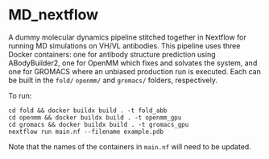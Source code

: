 # MD_nextflow
A dummy molecular dynamics pipeline stitched together in Nextflow for running MD simulations on VH/VL antibodies. This pipeline uses three Docker containers: one for antibody structure prediction using ABodyBuilder2, one for OpenMM which fixes and solvates the system, and one for GROMACS where an unbiased production run is executed. Each can be built in the `fold/` `openmm/` and `gromacs/` folders, respectively.

To run:
```
cd fold && docker buildx build . -t fold_abb
cd openmm && docker buildx build . -t openmm_gpu
cd gromacs && docker buildx build . -t gromacs_gpu
nextflow run main.nf --filename example.pdb
```

Note that the names of the containers in `main.nf` will need to be updated.
